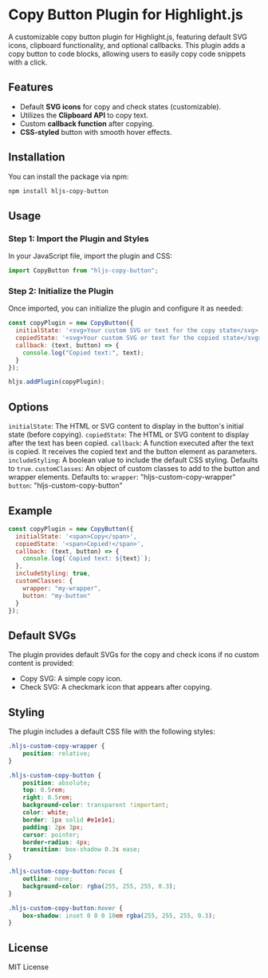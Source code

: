 # Copy Button Plugin for Highlight.js

A customizable copy button plugin for Highlight.js, featuring default SVG icons, clipboard functionality, and optional callbacks. This plugin adds a copy button to code blocks, allowing users to easily copy code snippets with a click.

## Features

- Default **SVG icons** for copy and check states (customizable).
- Utilizes the **Clipboard API** to copy text.
- Custom **callback function** after copying.
- **CSS-styled** button with smooth hover effects.

## Installation

You can install the package via npm:

```bash
npm install hljs-copy-button
```

## Usage
### Step 1: Import the Plugin and Styles
In your JavaScript file, import the plugin and CSS:

```javascript
import CopyButton from "hljs-copy-button";
```

### Step 2: Initialize the Plugin
Once imported, you can initialize the plugin and configure it as needed:

```javascript
const copyPlugin = new CopyButton({
  initialState: '<svg>Your custom SVG or text for the copy state</svg>',
  copiedState: '<svg>Your custom SVG or text for the copied state</svg>',
  callback: (text, button) => {
    console.log("Copied text:", text);
  }
});

hljs.addPlugin(copyPlugin);
```

## Options
`initialState`: The HTML or SVG content to display in the button's initial state (before copying).
`copiedState`: The HTML or SVG content to display after the text has been copied.
`callback`: A function executed after the text is copied. It receives the copied text and the button element as parameters.
`includeStyling`: A boolean value to include the default CSS styling. Defaults to `true`.
`customClasses`: An object of custom classes to add to the button and wrapper elements. Defaults to:
  `wrapper`: "hljs-custom-copy-wrapper"
  `button`: "hljs-custom-copy-button"

## Example
```javascript
const copyPlugin = new CopyButton({
  initialState: '<span>Copy</span>',
  copiedState: '<span>Copied!</span>',
  callback: (text, button) => {
    console.log(`Copied text: ${text}`);
  },
  includeStyling: true,
  customClasses: {
    wrapper: "my-wrapper",
    button: "my-button"
  }
});
```

## Default SVGs
The plugin provides default SVGs for the copy and check icons if no custom content is provided:

- Copy SVG: A simple copy icon.
- Check SVG: A checkmark icon that appears after copying.

## Styling
The plugin includes a default CSS file with the following styles:

```css
.hljs-custom-copy-wrapper {
    position: relative;
}

.hljs-custom-copy-button {
    position: absolute;
    top: 0.5rem;
    right: 0.5rem;
    background-color: transparent !important;
    color: white;
    border: 1px solid #e1e1e1;
    padding: 2px 3px;
    cursor: pointer;
    border-radius: 4px;
    transition: box-shadow 0.3s ease;
}

.hljs-custom-copy-button:focus {
    outline: none;
    background-color: rgba(255, 255, 255, 0.3);
}

.hljs-custom-copy-button:hover {
    box-shadow: inset 0 0 0 10em rgba(255, 255, 255, 0.3);
}
```

## License
MIT License
